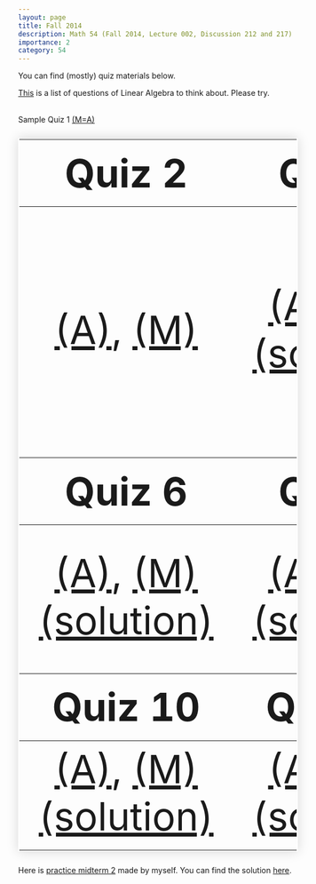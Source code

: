 ```yaml
---
layout: page
title: Fall 2014
description: Math 54 (Fall 2014, Lecture 002, Discussion 212 and 217)
importance: 2
category: 54
---
```

<html>
    <head>
    <style>
        .styled-table {
        border: 2px solid white;
        margin: 25px 0;
        text-align: center;
        font-size: 5em;
        width: 100%;
        box-shadow: 0 0 20px rgba(0, 0, 0, 0.15);
        }
    </style>
    </head>
<body>
You can find (mostly) quiz materials below.

<a href="{{ site.url }}/assets/teaching/54f14/Questions%20to%20think%20about%20carefully.pdf">This</a> is a list of questions of Linear Algebra to think about. Please try.<br><br>

Sample Quiz 1 <a href="{{ site.url }}/assets/teaching/54f14/2014fall54quiz1.pdf">(M=A)</a>
    <table class="styled-table">
    <thead>
        <tr>
            <th>Quiz 2</th>
            <th>Quiz 3</th>
            <th>Quiz 4</th>
            <th>Quiz 5</th>
        </tr>
    </thead>
    <tbody>
        <tr>
            <td><a href="{{ site.url }}/assets/teaching/54f14/2014fall54quiz2%20(212).pdf">(A)</a>, <a href="{{ site.url }}/assets/teaching/54f14/2014fall54quiz2%20(217).pdf">(M)</a></td>
            <td><a href="{{ site.url }}/assets/teaching/54f14/2014fall54quiz3%20(212).pdf">(A)</a>, <a href="{{ site.url }}/assets/teaching/54f14/2014fall54quiz3%20(217).pdf">(M)</a><br><a href="{{ site.url }}/assets/teaching/54f14/2014fall54quiz3sol.pdf">(solution)</a></td>
            <td><a href="{{ site.url }}/assets/teaching/54f14/2014fall54quiz4%20(212).pdf">(A)</a>, <a href="{{ site.url }}/assets/teaching/54f14/2014fall54quiz4%20(217).pdf">(M)</a><br>
<a href="{{ site.url }}/assets/teaching/54f14/2014fall54quiz4sol%20(212).pdf">(A, solution)</a>, <a href="{{ site.url }}/assets/teaching/54f14/2014fall54quiz4sol%20(217).pdf">(M, solution)</a></td>
            <td><a href="{{ site.url }}/assets/teaching/54f14/2014fall54quiz5%20(212).pdf">(A)</a>, <a href="{{ site.url }}/assets/teaching/54f14/2014fall54quiz5%20(217).pdf">(M)</a><br>
<a href="{{ site.url }}/assets/teaching/54f14/2014fall54quiz5sol%20(212).pdf">(A, solution)</a>, <a href="{{ site.url }}/assets/teaching/54f14/2014fall54quiz5sol%20(217).pdf">(M, solution)</a>
            </td>
        </tr>
    </tbody>
    <thead>
        <tr>
            <th>Quiz 6</th>
            <th>Quiz 7</th>
            <th>Quiz 8</th>
            <th>Quiz 9</th>
        </tr>
    </thead>
    <tbody>
        <tr>
            <td><a href="{{ site.url }}/assets/teaching/54f14/2014fall54quiz6%20(212).pdf">(A)</a>, <a href="{{ site.url }}/assets/teaching/54f14/2014fall54quiz6%20(217).pdf">(M)</a><br>
<a href="{{ site.url }}/assets/teaching/54f14/2014fall54quiz6%20sol.pdf">(solution)</a></td>
            <td><a href="{{ site.url }}/assets/teaching/54f14/2014fall54quiz7%20(212).pdf">(A)</a>, <a href="{{ site.url }}/assets/teaching/54f14/2014fall54quiz7%20(217).pdf">(M)</a><br>
<a href="{{ site.url }}/assets/teaching/54f14/2014fall54quiz7%20sol.pdf">(solution)</a></td>
            <td><a href="{{ site.url }}/assets/teaching/54f14/2014fall54quiz8%20(212).pdf">(A)</a>, <a href="{{ site.url }}/assets/teaching/54f14/2014fall54quiz8%20(217).pdf">(M)</a><br>
<a href="{{ site.url }}/assets/teaching/54f14/2014fall54quiz8%20sol.pdf">(solution)</a></td>
            <td><a href="{{ site.url }}/assets/teaching/54f14/2014fall54quiz9%20(212).pdf">(A)</a>, <a href="{{ site.url }}/assets/teaching/54f14/2014fall54quiz9%20(217).pdf">(M)</a><br>
<a href="{{ site.url }}/assets/teaching/54f14/2014fall54quiz9%20sol.pdf">(solution)</a>
</td>
        </tr>
    </tbody>
    <thead>
        <tr>
            <th>Quiz 10</th>
            <th>Quiz 11</th>
            <th>Quiz 12</th>
            <th>Quiz 13</th>
        </tr>
    </thead>
    <tbody>
        <tr>
            <td><a href="{{ site.url }}/assets/teaching/54f14/2014fall54quiz10%20(212).pdf">(A)</a>, <a href="{{ site.url }}/assets/teaching/54f14/2014fall54quiz10%20(217).pdf">(M)</a><br>
<a href="{{ site.url }}/assets/teaching/54f14/2014fall54quiz10%20sol.pdf">(solution)</a></td>
            <td><a href="{{ site.url }}/assets/teaching/54f14/2014fall54quiz11%20(212).pdf">(A)</a>, <a href="{{ site.url }}/assets/teaching/54f14/2014fall54quiz11%20(217).pdf">(M)</a><br>
<a href="{{ site.url }}/assets/teaching/54f14/2014fall54quiz11%20sol.pdf">(solution)</a></td>
            <td><a href="{{ site.url }}/assets/teaching/54f14/2014fall54quiz12%20(212).pdf">(A)</a>, <a href="{{ site.url }}/assets/teaching/54f14/2014fall54quiz12%20(217).pdf">(M)</a><br>
<a href="{{ site.url }}/assets/teaching/54f14/2014fall54quiz12%20sol.pdf">(solution)</a></td>
            <td><a href="{{ site.url }}/assets/teaching/54f14/2014fall54quiz13%20(212).pdf">(A)</a>, <a href="{{ site.url }}/assets/teaching/54f14/2014fall54quiz13%20(217).pdf">(M)</a><br>
<a href="{{ site.url }}/assets/teaching/54f14/2014fall54quiz13%20sol.pdf">(solution)</a></td>
        </tr>
    </tbody>
</table>

Here is <a href="{{ site.url }}/assets/teaching/54f14/2014fall54practicemidterm2(DG).pdf">practice midterm 2</a> made by myself. You can find the solution <a href="{{ site.url }}/assets/teaching/54f14/2014fall54practicemidterm2(DG)%20sol.pdf">here</a>.
</body>

</html>

